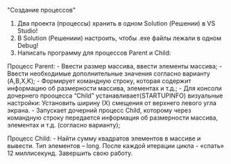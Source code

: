 "Создание процессов"

1. Два проекта (процессы) хранить в одном Solution (Решении) в VS Studio! 
2. В Solution (Решениии) настроить, чтобы .exe файлы лежали в одном Debug!
3. Написать программу для процессов Parent и Child:

Процесс Parent: 
    - Ввести размер массива, ввести элементы массива;
    - Ввести необходимые дополнительные значения согласно варианту (A,B,X,K);
    - Формирует командную строку, которая содержит информацию об размерности массива, элементах и т.д.;
    - Для консоли дочернего прооцесса “Child” устанавливает(STARTUPINFO) визуальные настройки: Установить ширину (Х) смещения от верхнего левого угла экрана.
    - Запускает дочерний процесс Child, которому через командную строку передается информация об размерности массива, элементах и т.д. (согласно варианту);
    
Процесс Child:
    - Найти сумму квадратов элементов в массиве и вывести. Тип элементов – long. После каждой итерации цикла - «спать» 12 миллисекунд. Завершить свою работу.
